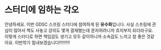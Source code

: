 ﻿# 스터디에 임하는 각오

안녕하세요. 이번 GDSC 스프링 스터디에 참여하게 된 **유수화**입니다. 
사실 스프링에 관심이 많아서 책도 사놓고 강의도 몇개 결재했는데 혼자하려니까 흐지부지 되더라구요. 이렇게 스터디로 하면 책임감도 생기고 모두 같이하니까 소속감도 느끼고 참 좋은 것같아요. 
이번학기 힘내보겠습니다!!!!!!!!!
